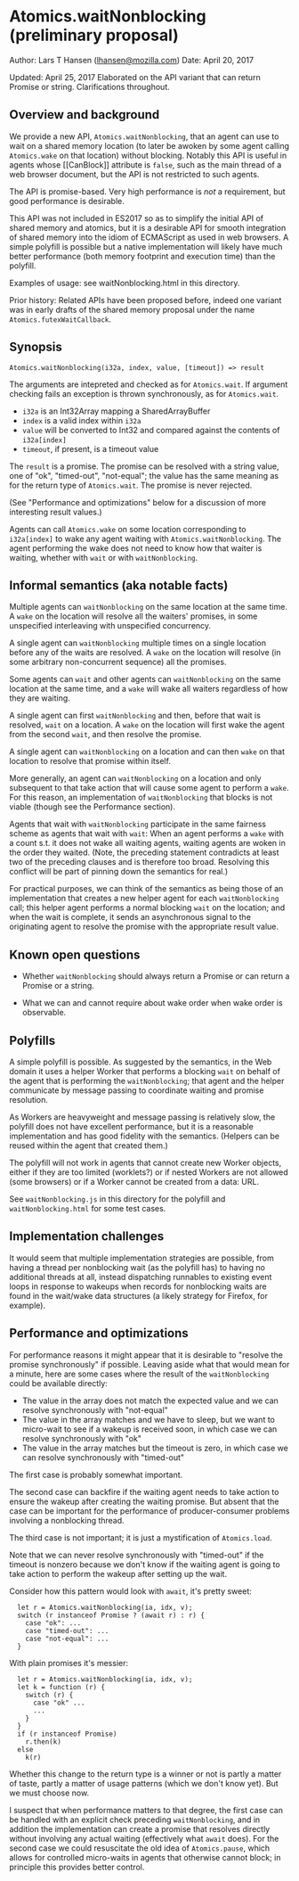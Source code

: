 # Atomics.waitNonblocking (preliminary proposal)

Author:  Lars T Hansen (lhansen@mozilla.com)
Date:    April 20, 2017

Updated: April 25, 2017
         Elaborated on the API variant that can return Promise or string.
         Clarifications throughout.


## Overview and background

We provide a new API, `Atomics.waitNonblocking`, that an agent can use
to wait on a shared memory location (to later be awoken by some agent
calling `Atomics.wake` on that location) without blocking.  Notably
this API is useful in agents whose [[CanBlock]] attribute is `false`,
such as the main thread of a web browser document, but the API is not
restricted to such agents.

The API is promise-based.  Very high performance is *not* a
requirement, but good performance is desirable.

This API was not included in ES2017 so as to simplify the initial API
of shared memory and atomics, but it is a desirable API for smooth
integration of shared memory into the idiom of ECMAScript as used in
web browsers.  A simple polyfill is possible but a native
implementation will likely have much better performance (both memory
footprint and execution time) than the polyfill.

Examples of usage: see waitNonblocking.html in this directory.

Prior history: Related APIs have been proposed before, indeed one
variant was in early drafts of the shared memory proposal under the
name `Atomics.futexWaitCallback`.


## Synopsis

`Atomics.waitNonblocking(i32a, index, value, [timeout]) => result`

The arguments are intepreted and checked as for `Atomics.wait`.  If
argument checking fails an exception is thrown synchronously, as for
`Atomics.wait`.

* `i32a` is an Int32Array mapping a SharedArrayBuffer
* `index` is a valid index within `i32a`
* `value` will be converted to Int32 and compared against the contents of `i32a[index]`
* `timeout`, if present, is a timeout value

The `result` is a promise.  The promise can be resolved with a string
value, one of "ok", "timed-out", "not-equal"; the value has the same
meaning as for the return type of `Atomics.wait`.  The promise is
never rejected.

(See "Performance and optimizations" below for a discussion of more
interesting result values.)

Agents can call `Atomics.wake` on some location corresponding to
`i32a[index]` to wake any agent waiting with
`Atomics.waitNonblocking`.  The agent performing the wake does not
need to know how that waiter is waiting, whether with `wait` or with
`waitNonblocking`.


## Informal semantics (aka notable facts)

Multiple agents can `waitNonblocking` on the same location at the same
time.  A `wake` on the location will resolve all the waiters'
promises, in some unspecified interleaving with unspecified
concurrency.

A single agent can `waitNonblocking` multiple times on a single
location before any of the waits are resolved.  A `wake` on the location
will resolve (in some arbitrary non-concurrent sequence) all the
promises.

Some agents can `wait` and other agents can `waitNonblocking` on the
same location at the same time, and a `wake` will wake all waiters
regardless of how they are waiting.

A single agent can first `waitNonblocking` and then, before that wait
is resolved, `wait` on a location.  A `wake` on the location will
first wake the agent from the second `wait`, and then resolve the
promise.

A single agent can `waitNonblocking` on a location and can then `wake`
on that location to resolve that promise within itself.

More generally, an agent can `waitNonblocking` on a location and only
subsequent to that take action that will cause some agent to perform a
`wake`.  For this reason, an implementation of `waitNonblocking` that
blocks is not viable (though see the Performance section).

Agents that wait with `waitNonblocking` participate in the same
fairness scheme as agents that wait with `wait`: When an agent
performs a `wake` with a count s.t. it does not wake all waiting
agents, waiting agents are woken in the order they waited.  (Note, the
preceding statement contradicts at least two of the preceding clauses
and is therefore too broad.  Resolving this conflict will be part of
pinning down the semantics for real.)

For practical purposes, we can think of the semantics as being those
of an implementation that creates a new helper agent for each
`waitNonblocking` call; this helper agent performs a normal blocking
`wait` on the location; and when the wait is complete, it sends an
asynchronous signal to the originating agent to resolve the promise
with the appropriate result value.


## Known open questions

- Whether `waitNonblocking` should always return a Promise or can
  return a Promise or a string.

- What we can and cannot require about wake order when wake order is
  observable.


## Polyfills

A simple polyfill is possible.  As suggested by the semantics, in the
Web domain it uses a helper Worker that performs a blocking `wait` on
behalf of the agent that is performing the `waitNonblocking`; that
agent and the helper communicate by message passing to coordinate
waiting and promise resolution.

As Workers are heavyweight and message passing is relatively slow, the
polyfill does not have excellent performance, but it is a reasonable
implementation and has good fidelity with the semantics.  (Helpers can
be reused within the agent that created them.)

The polyfill will not work in agents that cannot create new Worker
objects, either if they are too limited (worklets?) or if nested
Workers are not allowed (some browsers) or if a Worker cannot be
created from a data: URL.

See `waitNonblocking.js` in this directory for the polyfill and
`waitNonblocking.html` for some test cases.


## Implementation challenges

It would seem that multiple implementation strategies are possible,
from having a thread per nonblocking wait (as the polyfill has) to
having no additional threads at all, instead dispatching runnables to
existing event loops in response to wakeups when records for
nonblocking waits are found in the wait/wake data structures (a likely
strategy for Firefox, for example).


## Performance and optimizations

For performance reasons it might appear that it is desirable to
"resolve the promise synchronously" if possible.  Leaving aside what
that would mean for a minute, here are some cases where the result of
the `waitNonblocking` could be available directly:

* The value in the array does not match the expected value and we can
  resolve synchronously with "not-equal"
* The value in the array matches and we have to sleep, but we want to
  micro-wait to see if a wakeup is received soon, in which case we can
  resolve synchronously with "ok"
* The value in the array matches but the timeout is zero, in which
  case we can resolve synchronously with "timed-out"

The first case is probably somewhat important.

The second case can backfire if the waiting agent needs to take action
to ensure the wakeup after creating the waiting promise.  But absent
that the case can be important for the performance of
producer-consumer problems involving a nonblocking thread.

The third case is not important; it is just a mystification of
`Atomics.load`.

Note that we can never resolve synchronously with "timed-out" if the
timeout is nonzero because we don't know if the waiting agent is going
to take action to perform the wakeup after setting up the wait.

Consider how this pattern would look with `await`, it's pretty sweet:

```
  let r = Atomics.waitNonblocking(ia, idx, v);
  switch (r instanceof Promise ? (await r) : r) {
    case "ok": ...
    case "timed-out": ...
    case "not-equal": ...
  }
```

With plain promises it's messier:

```
  let r = Atomics.waitNonblocking(ia, idx, v);
  let k = function (r) {
    switch (r) {
      case "ok" ...
      ...
    }
  }
  if (r instanceof Promise)
    r.then(k)
  else
    k(r)
```

Whether this change to the return type is a winner or not is partly a
matter of taste, partly a matter of usage patterns (which we don't
know yet).  But we must choose now.

I suspect that when performance matters to that degree, the first case
can be handled with an explicit check preceding `waitNonblocking`, and
in addition the implementation can create a promise that resolves
directly without involving any actual waiting (effectively what
`await` does).  For the second case we could resuscitate the old idea
of `Atomics.pause`, which allows for controlled micro-waits in agents
that otherwise cannot block; in principle this provides better
control.
